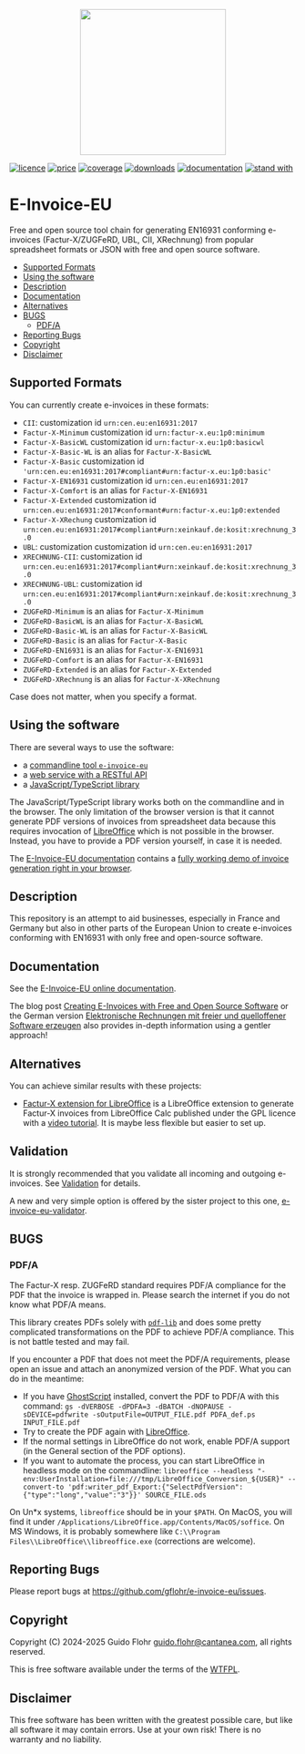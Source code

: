 <p align="center">
	<img
		src="https://raw.githubusercontent.com/gflohr/e-invoice-eu/main/assets/e-invoice-eu-logo-2.webp"
		width="256" height="256" />
</p>

[![licence](https://img.shields.io/badge/licence-WTFPL-blue)](http://www.wtfpl.net/)
[![price](https://img.shields.io/badge/price-FREE-green)](https://github.com/gflohr/qgoda/blob/main/LICENSE)
[![coverage](https://img.shields.io/coverallsCoverage/github/gflohr/e-invoice-eu?branch=main)](https://coveralls.io/github/gflohr/e-invoice-eu?branch=main)
[![downloads](https://img.shields.io/npm/dw/%40e-invoice-eu%2Fcore)](https://img.shields.io/npm/dw/%40e-invoice-eu%2Fcore)
[![documentation](https://img.shields.io/badge/documentation-Qgoda🍓-ffc107)](https://www.qgoda.net/)
[![stand with](https://img.shields.io/badge/stand%20with-Ukraine🇺🇦-ffc107)](https://www.standwithukraineeurope.com/en//)

# E-Invoice-EU<!-- omit from toc -->

Free and open source tool chain for generating EN16931 conforming e-invoices
(Factur-X/ZUGFeRD, UBL, CII, XRechnung) from popular spreadsheet formats or
JSON with free and open source software.

- [Supported Formats](#supported-formats)
- [Using the software](#using-the-software)
- [Description](#description)
- [Documentation](#documentation)
- [Alternatives](#alternatives)
- [BUGS](#bugs)
  - [PDF/A](#pdfa)
- [Reporting Bugs](#reporting-bugs)
- [Copyright](#copyright)
- [Disclaimer](#disclaimer)

## Supported Formats

You can currently create e-invoices in these formats:

- `CII`: customization id `urn:cen.eu:en16931:2017`
- `Factur-X-Minimum` customization id `urn:factur-x.eu:1p0:minimum`
- `Factur-X-BasicWL` customization id `urn:factur-x.eu:1p0:basicwl`
- `Factur-X-Basic-WL` is an alias for `Factur-X-BasicWL`
- `Factur-X-Basic` customization id `'urn:cen.eu:en16931:2017#compliant#urn:factur-x.eu:1p0:basic'`
- `Factur-X-EN16931` customization id `urn:cen.eu:en16931:2017`
- `Factur-X-Comfort` is an alias for `Factur-X-EN16931`
- `Factur-X-Extended` customization id `urn:cen.eu:en16931:2017#conformant#urn:factur-x.eu:1p0:extended`
- `Factur-X-XRechung` customization id `urn:cen.eu:en16931:2017#compliant#urn:xeinkauf.de:kosit:xrechnung_3.0`
- `UBL`: customization customization id `urn:cen.eu:en16931:2017`
- `XRECHNUNG-CII`: customization id `urn:cen.eu:en16931:2017#compliant#urn:xeinkauf.de:kosit:xrechnung_3.0`
- `XRECHNUNG-UBL`: customization id `urn:cen.eu:en16931:2017#compliant#urn:xeinkauf.de:kosit:xrechnung_3.0`
- `ZUGFeRD-Minimum` is an alias for `Factur-X-Minimum`
- `ZUGFeRD-BasicWL` is an alias for `Factur-X-BasicWL`
- `ZUGFeRD-Basic-WL` is an alias for `Factur-X-BasicWL`
- `ZUGFeRD-Basic` is an alias for `Factur-X-Basic`
- `ZUGFeRD-EN16931` is an alias for `Factur-X-EN16931`
- `ZUGFeRD-Comfort` is an alias for `Factur-X-EN16931`
- `ZUGFeRD-Extended` is an alias for `Factur-X-Extended`
- `ZUGFeRD-XRechnung` is an alias for `Factur-X-XRechnung`

Case does not matter, when you specify a format.

## Using the software

There are several ways to use the software:

- a [commandline tool `e-invoice-eu`](apps/cli/README.md)
- a [web service with a RESTful API](apps/server/README.md)
- a [JavaScript/TypeScript library](packages/core/README.md)

The JavaScript/TypeScript library works both on the commandline and in the
browser. The only limitation of the browser version is that it cannot generate
PDF versions of invoices from spreadsheet data because this requires invocation
of [LibreOffice](https://www.libreoffice.org/) which is not possible in the
browser. Instead, you have to provide a PDF version yourself, in case it is
needed.

The [E-Invoice-EU documentation](https://gflohr.github.io/e-invoice-eu/)
contains a [fully working demo of invoice generation right in your
browser](https://gflohr.github.io/e-invoice-eu/en/docs/other/browser-example/).

## Description

This repository is an attempt to aid businesses, especially in France and
Germany but also in other parts of the European Union to create e-invoices
conforming with EN16931 with only free and open-source software.

## Documentation

See the [E-Invoice-EU online documentation](https://gflohr.github.io/e-invoice-eu/).

The blog post
[Creating E-Invoices with Free and Open Source
Software](https://www.guido-flohr.net/creating-electronic-invoices-with-free-and-open-source-software/)
or the German version [Elektronische Rechnungen mit freier und quelloffener Software erzeugen](https://www.guido-flohr.net/elektronische-rechnungen-mit-freier-und-quelloffener-software-erzeugen/)
also provides in-depth information using a gentler approach!

## Alternatives

You can achieve similar results with these projects:

- [Factur-X extension for LibreOffice](https://github.com/akretion/factur-x-libreoffice-extension)
  is a LibreOffice extension to generate Factur-X invoices from LibreOffice Calc published under the GPL licence with a [video tutorial](https://www.youtube.com/watch?v=ldD-1W8yIv0). It is maybe less flexible but easier to set up.

## Validation

It is strongly recommended that you validate all incoming and outgoing e-invoices.
See [Validation](./contrib/validators) for details.

A new and very simple option is offered by the sister project to this one,
[e-invoice-eu-validator](https://github.com/gflohr/e-invoice-eu-validator).

## BUGS

### PDF/A

The Factur-X resp. ZUGFeRD standard requires PDF/A compliance for the PDF that
the invoice is wrapped in. Please search the internet if you do not know what
PDF/A means.

This library creates PDFs solely with [`pdf-lib`](https://github.com/Hopding/pdf-lib)
and does some pretty complicated transformations on the PDF to achieve PDF/A
compliance. This is not battle tested and may fail.

If you encounter a PDF that does not meet the PDF/A requirements, please
open an issue and attach an anonymized version of the PDF. What you can do
in the meantime:

- If you have [GhostScript](https://www.ghostscript.com/) installed, convert the PDF to PDF/A with this command: `gs -dVERBOSE -dPDFA=3 -dBATCH -dNOPAUSE -sDEVICE=pdfwrite -sOutputFile=OUTPUT_FILE.pdf PDFA_def.ps INPUT_FILE.pdf`
- Try to create the PDF again with [LibreOffice](https://www.libreoffice.org/).
- If the normal settings in LibreOffice do not work, enable PDF/A support (in the General section of the PDF options).
- If you want to automate the process, you can start LibreOffice in headless mode on the commandline: `libreoffice --headless "-env:UserInstallation=file:///tmp/LibreOffice_Conversion_${USER}" --convert-to 'pdf:writer_pdf_Export:{"SelectPdfVersion":{"type":"long","value":"3"}}' SOURCE_FILE.ods`

On Un\*x systems, `libreoffice` should be in your `$PATH`. On MacOS, you will
find it under `/Applications/LibreOffice.app/Contents/MacOS/soffice`. On
MS Windows, it is probably somewhere like `C:\\Program Files\\LibreOffice\\libreoffice.exe` (corrections are welcome).

## Reporting Bugs

Please report bugs at https://github.com/gflohr/e-invoice-eu/issues.

## Copyright

Copyright (C) 2024-2025 Guido Flohr <guido.flohr@cantanea.com>, all
rights reserved.

This is free software available under the terms of the
[WTFPL](http://www.wtfpl.net/).

## Disclaimer

This free software has been written with the greatest possible care, but like
all software it may contain errors. Use at your own risk! There is no
warranty and no liability.
